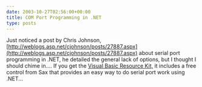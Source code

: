 ```yaml
---
date: 2003-10-27T02:56:00+00:00
title: COM Port Programming in .NET
type: posts
---
```

Just noticed a post by Chris Johnson, [http://weblogs.asp.net/cjohnson/posts/27887.aspx](http://weblogs.asp.net/cjohnson/posts/27887.aspx) about serial port programming in .NET, he detailed the general lack of options, but I thought I should chime in.... If you get the [Visual Basic Resource Kit,](http://msdn.microsoft.com/vbasic/vbrkit) it includes a free control from Sax that provides an easy way to do serial port work using .NET...

